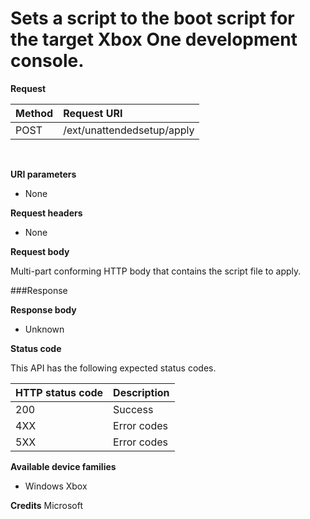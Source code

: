 # Sets a script to the boot script for the target Xbox One development console.


**Request**

Method      | Request URI
:------     | :------
POST | /ext/unattendedsetup/apply
<br />

**URI parameters**

- None

**Request headers**

- None

**Request body**

Multi-part conforming HTTP body that contains the script file to apply.

###Response

**Response body**

- Unknown

**Status code**

This API has the following expected status codes.

HTTP status code      | Description
:------     | :-----
200 | Success
4XX | Error codes
5XX | Error codes


**Available device families**

* Windows Xbox

**Credits**
Microsoft